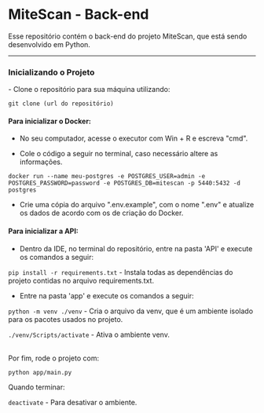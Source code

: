 # MiteScan - Back-end
Esse repositório contém o back-end do projeto MiteScan, que está sendo desenvolvido em Python.
<hr>
<h3>Inicializando o Projeto</h3>
- Clone o repositório para sua máquina utilizando:

`git clone (url do repositório)` <br>


<h4> Para inicializar o Docker:  </h4>

- No seu computador, acesse o executor com Win + R e escreva "cmd".

- Cole o código a seguir no terminal, caso necessário altere as informações.

`docker run --name meu-postgres -e POSTGRES_USER=admin -e POSTGRES_PASSWORD=password -e POSTGRES_DB=mitescan -p 5440:5432 -d postgres`

- Crie uma cópia do arquivo ".env.example", com o nome ".env" e atualize os dados de acordo com os de criação do Docker.


<h4> Para inicializar a API:  </h4>

- Dentro da IDE, no terminal do repositório, entre na pasta 'API' e execute os comandos a seguir:

  
`pip install -r requirements.txt` - Instala todas as dependências do projeto contidas no arquivo requirements.txt. <br>


- Entre na pasta 'app' e execute os comandos a seguir:


`python -m venv ./venv` - Cria o arquivo da venv, que é um ambiente isolado para os pacotes usados no projeto.<br>


`./venv/Scripts/activate` - Ativa o ambiente venv.<br>


<br>
Por fim, rode o projeto com:

`python app/main.py`

Quando terminar: 

`deactivate` - Para desativar o ambiente.<br>
